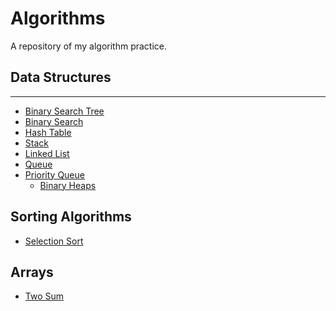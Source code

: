 # Algorithms

A repository of my algorithm practice.

## Data Structures
---
-  [Binary Search Tree](ADTs/BST.js)
  - [Binary Search](ADTs/BinarySearch.js)
- [Hash Table](ADTs/HashTable.js)
- [Stack](ADTs/Stack.js)
- [Linked List]()
- [Queue](ADTs/Queue.js)
- [Priority Queue](ADTs/PriorityQueue.js)
  - [Binary Heaps](ADTs/BinaryHeaps.js)

## Sorting Algorithms
- [Selection Sort](Sorting_Algorithms/SelectionSort.js)

## Arrays
- [Two Sum](Arrays/TwoSum.js)